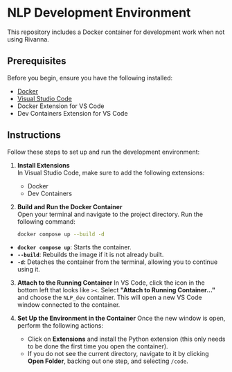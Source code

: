 # NLP Development Environment

This repository includes a Docker container for development work when not using Rivanna.

## Prerequisites

Before you begin, ensure you have the following installed:

- [Docker](https://www.docker.com/get-started)
- [Visual Studio Code](https://code.visualstudio.com/)
- Docker Extension for VS Code
- Dev Containers Extension for VS Code

## Instructions

Follow these steps to set up and run the development environment:

1. **Install Extensions**  
   In Visual Studio Code, make sure to add the following extensions:
   - Docker
   - Dev Containers

2. **Build and Run the Docker Container**  
   Open your terminal and navigate to the project directory. Run the following command:
   ```bash
   docker compose up --build -d

- **`docker compose up`**: Starts the container.
- **`--build`**: Rebuilds the image if it is not already built.
- **`-d`**: Detaches the container from the terminal, allowing you to continue using it.

3. **Attach to the Running Container**
    In VS Code, click the icon in the bottom left that looks like `><`. Select **"Attach to Running Container..."** and choose the `NLP_dev` container. This will open a new VS Code window connected to the container.

4. **Set Up the Environment in the Container**
    Once the new window is open, perform the following actions:
    - Click on **Extensions** and install the Python extension (this only needs to be done the first time you open the container).
    - If you do not see the current directory, navigate to it by clicking **Open Folder**, backing out one step, and selecting `/code`.
